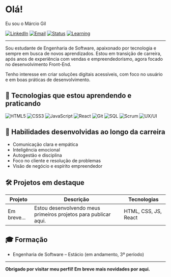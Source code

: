 # Olá! 
Eu sou o Márcio Gil

[![LinkedIn](https://img.shields.io/badge/LinkedIn-Márcio%20Gil-0A66C2?style=flat&logo=linkedin&logoColor=white)](https://www.linkedin.com/in/m%C3%A1rcio-gil-1b7669309)
[![Email](https://img.shields.io/badge/E--mail-marciopaivagil@gmail.com-D14836?style=flat&logo=gmail&logoColor=white)](mailto:marciopaivagil@gmail.com)
[![Status](https://img.shields.io/badge/Status-Em%20transi%C3%A7%C3%A3o%20de%20carreira-orange)]()
[![Learning](https://img.shields.io/badge/Aprendendo%20atualmente-React%20e%20APIs-blue)]()

---

Sou estudante de Engenharia de Software, apaixonado por tecnologia e sempre em busca de novos aprendizados. Estou em transição de carreira, após anos de experiência com vendas e empreendedorismo, agora focado no desenvolvimento Front-End.

Tenho interesse em criar soluções digitais acessíveis, com foco no usuário e em boas práticas de desenvolvimento.

## 🚀 Tecnologias que estou aprendendo e praticando

![HTML5](https://img.shields.io/badge/HTML5-intermedi%C3%A1rio-E34F26?style=flat&logo=html5&logoColor=white)
![CSS3](https://img.shields.io/badge/CSS3-intermedi%C3%A1rio-1572B6?style=flat&logo=css3&logoColor=white)
![JavaScript](https://img.shields.io/badge/JavaScript-ES6+-F7DF1E?style=flat&logo=javascript&logoColor=black)
![React](https://img.shields.io/badge/React-b%C3%A1sico-61DAFB?style=flat&logo=react&logoColor=black)
![Git](https://img.shields.io/badge/Git-b%C3%A1sico-F05032?style=flat&logo=git&logoColor=white)
![SQL](https://img.shields.io/badge/SQL-b%C3%A1sico-4479A1?style=flat&logo=mysql&logoColor=white)
![Scrum](https://img.shields.io/badge/Scrum-%23f2c511?style=flat&logo=scrumalliance&logoColor=black)
![UX/UI](https://img.shields.io/badge/UI%2FUX-fundamentos-0d6efd?style=flat)

## 🧠 Habilidades desenvolvidas ao longo da carreira

- Comunicação clara e empática  
- Inteligência emocional  
- Autogestão e disciplina  
- Foco no cliente e resolução de problemas  
- Visão de negócio e espírito empreendedor

## 🛠 Projetos em destaque

| Projeto | Descrição | Tecnologias |
|--------|------------|-------------|
| Em breve... | Estou desenvolvendo meus primeiros projetos para publicar aqui. | HTML, CSS, JS, React |

## 🎓 Formação

- Engenharia de Software – Estácio (em andamento, 3º período)

---

**Obrigado por visitar meu perfil! Em breve mais novidades por aqui.**